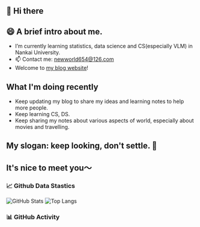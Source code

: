 ##  👋 Hi there 

##  😄 A brief intro about me.
- I’m currently learning statistics, data science and CS(especially VLM) in Nankai University.
- 📫 Contact me: newworld654@126.com
- Welcome to [my blog website](https://zhenrys.github.io/)!

##  What I'm doing recently
- Keep updating my blog to share my ideas and learning notes to help more people.
- Keep learning CS, DS.
- Keep sharing my notes about various aspects of world, especially about movies and travelling.

## My slogan: keep looking, don't settle. 🌱

## It's nice to meet you～


### 📈 Github Data Stastics 

![GitHub Stats](https://github-readme-stats.vercel.app/api?username=zhenrys&show_icons=true&theme=radical)
![Top Langs](https://github-readme-stats.vercel.app/api/top-langs/?username=zhenrys&layout=compact&theme=radical)

### 📊 GitHub Activity

<!--START_SECTION:activity-->
<!--END_SECTION:activity-->
